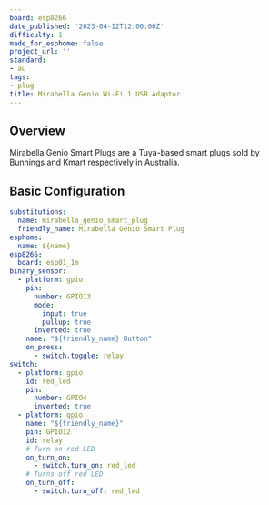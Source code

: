```yaml
---
board: esp8266
date_published: '2023-04-12T12:00:00Z'
difficulty: 1
made_for_esphome: false
project_url: ''
standard:
- au
tags:
- plug
title: Mirabella Genio Wi-Fi 1 USB Adaptor
---
```


## Overview

Mirabella Genio Smart Plugs are a Tuya-based smart plugs
sold by Bunnings and Kmart respectively in Australia.

## Basic Configuration

``` yaml
substitutions:
  name: mirabella_genio_smart_plug
  friendly_name: Mirabella Genio Smart Plug
esphome:
  name: ${name}
esp8266:
  board: esp01_1m
binary_sensor:
  - platform: gpio
    pin:
      number: GPIO13
      mode:
        input: true
        pullup: true
      inverted: true
    name: "${friendly_name} Button"
    on_press:
      - switch.toggle: relay
switch:
  - platform: gpio
    id: red_led
    pin:
      number: GPIO4
      inverted: true
  - platform: gpio
    name: "${friendly_name}"
    pin: GPIO12
    id: relay
    # Turn on red LED
    on_turn_on:
      - switch.turn_on: red_led
    # Turns off red LED
    on_turn_off:
      - switch.turn_off: red_led
```